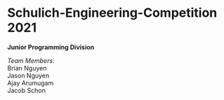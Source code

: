 # Schulich-Engineering-Competition 2021

**Junior Programming Division**

*Team Members*:\
Brian Nguyen\
Jason Nguyen\
Ajay Arumugam\
Jacob Schon
